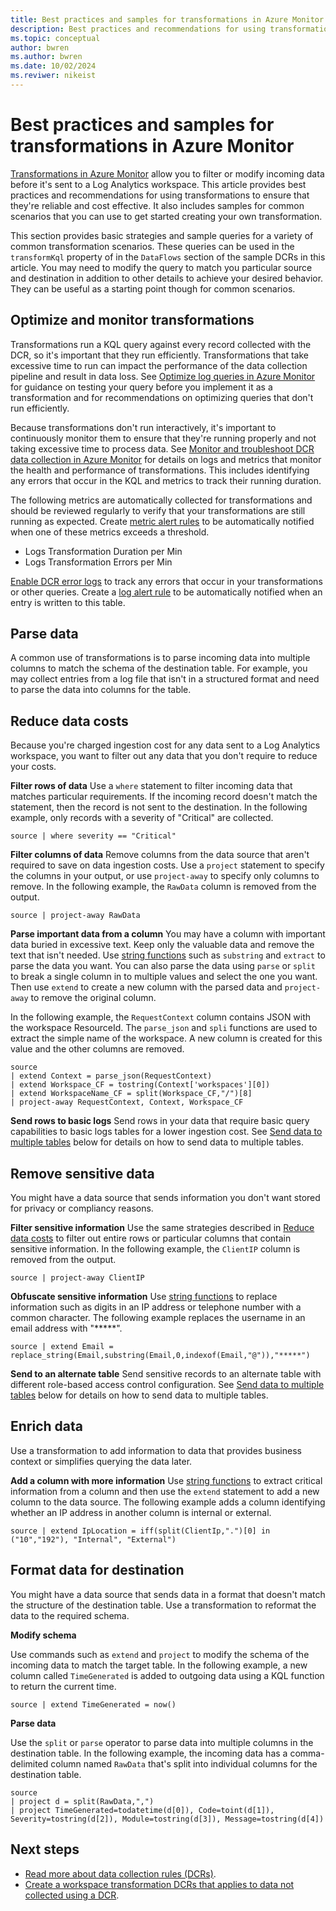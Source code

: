 ```yaml
---
title: Best practices and samples for transformations in Azure Monitor
description: Best practices and recommendations for using transformations in Azure Monitor to ensure that they're reliable and cost effective.
ms.topic: conceptual
author: bwren
ms.author: bwren
ms.date: 10/02/2024
ms.reviwer: nikeist
---
```


# Best practices and samples for transformations in Azure Monitor
[Transformations in Azure Monitor](./data-collection-transformations.md) allow you to filter or modify incoming data before it's sent to a Log Analytics workspace. This article provides best practices and recommendations for using transformations to ensure that they're reliable and cost effective. It also includes samples for common scenarios that you can use to get started creating your own transformation.

This section provides basic strategies and sample queries for a variety of common transformation scenarios. These queries can be used in the `transformKql` property of in the `DataFlows` section of the sample DCRs in this article. You may need to modify the query to match you particular source and destination in addition to other details to achieve your desired behavior. They can be useful as a starting point though for common scenarios.

## Optimize and monitor transformations
Transformations run a KQL query against every record collected with the DCR, so it's important that they run efficiently. Transformations that take excessive time to run can impact the performance of the data collection pipeline and result in data loss. See [Optimize log queries in Azure Monitor](../logs/query-optimization.md) for guidance on testing your query before you implement it as a transformation and for recommendations on optimizing queries that don't run efficiently. 

Because transformations don't run interactively, it's important to continuously monitor them to ensure that they're running properly and not taking excessive time to process data. See [Monitor and troubleshoot DCR data collection in Azure Monitor](data-collection-monitor.md) for details on logs and metrics that monitor the health and performance of transformations. This includes identifying any errors that occur in the KQL and metrics to track their running duration.

The following metrics are automatically collected for transformations and should be reviewed regularly to verify that your transformations are still running as expected. Create [metric alert rules](../alerts/alerts-create-metric-alert-rule.yml) to be automatically notified when one of these metrics exceeds a threshold.

- Logs Transformation Duration per Min
- Logs Transformation Errors per Min

[Enable DCR error logs](./data-collection-monitor.md#enable-dcr-error-logs) to track any errors that occur in your transformations or other queries. Create a [log alert rule](../alerts/alerts-create-log-alert-rule.md) to be automatically notified when an entry is written to this table.


## Parse data
A common use of transformations is to parse incoming data into multiple columns to match the schema of the destination table. For example, you may collect entries from a log file that isn't in a structured format and need to parse the data into columns for the table. 

## Reduce data costs
Because you're charged ingestion cost for any data sent to a Log Analytics workspace, you want to filter out any data that you don't require to reduce your costs.

**Filter rows of data**
Use a `where` statement to filter incoming data that matches particular requirements. If the incoming record doesn't match the statement, then the record is not sent to the destination. In the following example, only records with a severity of "Critical" are collected.

```kusto
source | where severity == "Critical" 
```

**Filter columns of data**
Remove columns from the data source that aren't required to save on data ingestion costs. Use a `project` statement to specify the columns in your output, or use `project-away` to specify only columns to remove. In the following example, the `RawData` column is removed from the output.

```kusto
source | project-away RawData
```

**Parse important data from a column**
You may have a column with important data buried in excessive text. Keep only the valuable data and remove the text that isn't needed. Use [string functions](./data-collection-transformations-kql.md#scalar-functions) such as `substring` and `extract` to parse the data you want. You can also parse the data using `parse` or `split` to break a single column in to multiple values and select the one you want. Then use `extend` to create a new column with the parsed data and `project-away` to remove the original column.

In the following example, the `RequestContext` column contains JSON with the workspace ResourceId. The `parse_json` and `spli` functions are used to extract the simple name of the workspace. A new column is created for this value and the other columns are removed.

```kusto
source
| extend Context = parse_json(RequestContext)
| extend Workspace_CF = tostring(Context['workspaces'][0])
| extend WorkspaceName_CF = split(Workspace_CF,"/")[8]
| project-away RequestContext, Context, Workspace_CF
```

**Send rows to basic logs**
Send rows in your data that require basic query capabilities to basic logs tables for a lower ingestion cost. See [Send data to multiple tables](./data-collection-rule-samples.md#send-data-to-multiple-tables) below for details on how to send data to multiple tables.


## Remove sensitive data
You might have a data source that sends information you don't want stored for privacy or compliancy reasons.

**Filter sensitive information**
Use the same strategies described in [Reduce data costs](#reduce-data-costs) to filter out entire rows or particular columns that contain sensitive information. In the following example, the `ClientIP` column is removed from the output.

```kusto
source | project-away ClientIP
```

**Obfuscate sensitive information**
Use [string functions](./data-collection-transformations-kql.md#scalar-functions) to replace information such as digits in an IP address or telephone number with a common character. The following example replaces the username in an email address with "*****".

```kusto
source | extend Email = replace_string(Email,substring(Email,0,indexof(Email,"@")),"*****")
```

**Send to an alternate table**
Send sensitive records to an alternate table with different role-based access control configuration. See [Send data to multiple tables](./data-collection-rule-samples.md#send-data-to-multiple-tables) below for details on how to send data to multiple tables.

## Enrich data
Use a transformation to add information to data that provides business context or simplifies querying the data later.

**Add a column with more information** 
Use [string functions](./data-collection-transformations-kql.md#scalar-functions) to extract critical information from a column and then use the `extend` statement to add a new column to the data source. The following example adds a column identifying whether an IP address in another column is internal or external.

```kusto
source | extend IpLocation = iff(split(ClientIp,".")[0] in ("10","192"), "Internal", "External")
```

## Format data for destination
You might have a data source that sends data in a format that doesn't match the structure of the destination table. Use a transformation to reformat the data to the required schema.

**Modify schema**

Use commands such as `extend` and `project` to modify the schema of the incoming data to match the target table. In the following example, a new column called `TimeGenerated` is added to outgoing data using a KQL function to return the current time.

```kusto
source | extend TimeGenerated = now()
```

**Parse data**

Use the `split` or `parse` operator to parse data into multiple columns in the destination table. In the following example, the incoming data has a comma-delimited column named `RawData` that's split into individual columns for the destination table.

```kusto
source 
| project d = split(RawData,",") 
| project TimeGenerated=todatetime(d[0]), Code=toint(d[1]), Severity=tostring(d[2]), Module=tostring(d[3]), Message=tostring(d[4])
```






## Next steps

- [Read more about data collection rules (DCRs)](./data-collection-rule-overview.md).
- [Create a workspace transformation DCRs that applies to data not collected using a DCR](./data-collection-transformations-workspace.md).


